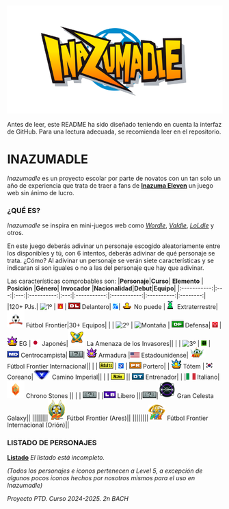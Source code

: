 <p align="center">
  <img src="/assets/images/WEB/Inazumadle.png">
</p>

Antes de leer, este README ha sido diseñado teniendo en cuenta la interfaz de GitHub. Para una lectura adecuada, se recomienda leer en el repositorio.

# INAZUMADLE
_Inazumadle_ es un proyecto escolar por parte de novatos con un tan solo un año de experiencia que trata de traer a fans de [**Inazuma Eleven**](https://www.inazuma.jp/victory-road/en/) un juego web sin ánimo de lucro.

### ¿QUÉ ES?
_Inazumadle_ se inspira en mini-juegos web como [_Wordle_](https://www.nytimes.com/games/wordle/index.html), [_Valdle_](https://valdle.gg), [_LoLdle_](https://loldle.net) y otros.

En este juego deberás adivinar un personaje escogido aleatoriamente entre los disponibles y tú, con 6 intentos, deberás adivinar de qué personaje se trata. ¿Cómo? Al adivinar un personaje se verán siete características y se indicaran si son iguales o no a las del personaje que hay que adivinar.

Las características comprobables son:
|**Personaje**|**Curso**|  **Elemento**  |   **Posición**   |**Género**| **Invocador** |**Nacionalidad**|**Debut**|**Equipo**| 
|:-----------:|:---:|:---:|:----------:|:---:|:-----------:|:-----------:|:----------:|:--------:|
|120+ PJs.| ![1º](/assets/images/MISCELANEO/1º.png) | ![Fuego](/assets/images/MISCELANEO/Fuego.png) | ![Delantero](/assets/images/MISCELANEO/DL.png) Delantero| ![M](/assets/images/MISCELANEO/M.png)| ![No Invocador](/assets/images/MISCELANEO/EG-N.png) No puede |![ALIEN](/assets/images/MISCELANEO/ALIEN.png) Extraterrestre|<img src="/assets/images/MISCELANEO/FF.png" width="40"> Fútbol Frontier|30+ Equipos|
|  | ![2º](/assets/images/MISCELANEO/2º.png) | ![Montaña](/assets/images/MISCELANEO/Montaña.png) | ![Defensa](/assets/images/MISCELANEO/DF.png) Defensa| ![F](/assets/images/MISCELANEO/F.png) | ![EG](/assets/images/MISCELANEO/EG.png) EG |![JAP](/assets/images/MISCELANEO/JAP.png) Japonés|<img src="/assets/images/MISCELANEO/ALIUS.png" width="40"> La Amenaza de los Invasores||
|  | ![3º](/assets/images/MISCELANEO/3º.png) | ![Bosque](/assets/images/MISCELANEO/Bosque.png) | ![Medio](/assets/images/MISCELANEO/MD.png) Centrocampista| ![???](/assets/images/MISCELANEO/Por_Definir.png)| ![Armadura](/assets/images/MISCELANEO/EG_ARM.png) Armadura |![EEUU](/assets/images/MISCELANEO/EEUU.png) Estadounidense|<img src="/assets/images/MISCELANEO/FFI.png" width="40"> Fútbol Frontier Internacional||
|  | ![Adulto](/assets/images/MISCELANEO/ADULTO.png) | ![Aire](/assets/images/MISCELANEO/Aire.png) | ![Portero](/assets/images/MISCELANEO/PR.png) Portero|  | ![Tótem](/assets/images/MISCELANEO/Totem.png) Tótem |![KOR](/assets/images/MISCELANEO/KOR.png) Coreano|<img src="/assets/images/MISCELANEO/CI.png" width="40"> Camino Imperial||
|  | ![Niño](/assets/images/MISCELANEO/NINO.png) || ![Entrenador](/assets/images/MISCELANEO/DT.png) Entrenador|  |  |![ITA](/assets/images/MISCELANEO/ITA.png) Italiano|<img src="/assets/images/MISCELANEO/CS.png" width="40"> Chrono Stones ||
|  | ![???](/assets/images/MISCELANEO/Por_Definir.png) | |<img src="/assets/images/MISCELANEO/DF_LB.png" width="28"> Líbero |||![???](/assets/images/MISCELANEO/Por_Definir.png)|<img src="/assets/images/MISCELANEO/GCG.png" width="40"> Gran Celesta Galaxy||
||||||||<img src="/assets/images/MISCELANEO/FF_ARES.png" width="40"> Fútbol Frontier (Ares)||
||||||||<img src="/assets/images/MISCELANEO/FFI_ORION.png" width="40"> Fútbol Frontier Internacional (Orión)||

### LISTADO DE PERSONAJES
[**Listado**](https://docs.google.com/spreadsheets/d/1Jmw9_HEDXiTBQyGbmJTQZdj3Ica8gQEIcfYQo_dYhbM/edit?usp=sharing)
_El listado está incompleto._

_(Todos los personajes e iconos pertenecen a Level 5, a excepción de algunos pocos iconos hechos por nosotros mismos para el uso en Inazumadle)_

_Proyecto PTD. Curso 2024-2025. 2n BACH_
